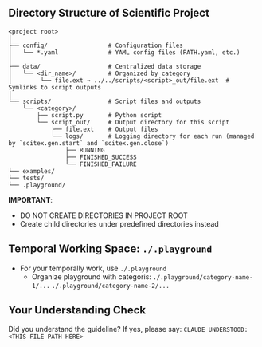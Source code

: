 <!-- ---
!-- Timestamp: 2025-05-30 08:21:56
!-- Author: ywatanabe
!-- File: /home/ywatanabe/.dotfiles/.claude/to_claude/guidelines/python/IMPORTANT-SCITEX-18-directory-structure-for-scientific-work.md
!-- --- -->

## Directory Structure of Scientific Project

```
<project root>
│
├── config/                 # Configuration files
│   └── *.yaml              # YAML config files (PATH.yaml, etc.)
│
├── data/                   # Centralized data storage
│   └── <dir_name>/         # Organized by category
│        └── file.ext → ../../scripts/<script>_out/file.ext  # Symlinks to script outputs
│
└── scripts/                # Script files and outputs
    └── <category>/
        ├── script.py       # Python script
        └── script_out/     # Output directory for this script
            ├── file.ext    # Output files
            └── logs/       # Logging directory for each run (managed by `scitex.gen.start` and `scitex.gen.close`)
                ├── RUNNING
                ├── FINISHED_SUCCESS
                └── FINISHED_FAILURE
└── examples/
└── tests/
└── .playground/
```


**IMPORTANT**: 
- DO NOT CREATE DIRECTORIES IN PROJECT ROOT  
- Create child directories under predefined directories instead

## Temporal Working Space: `./.playground`
- For your temporally work, use `./.playground`
  - Organize playground with categoris: 
    `./.playground/category-name-1/...`
    `./.playground/category-name-2/...`

## Your Understanding Check
Did you understand the guideline? If yes, please say:
`CLAUDE UNDERSTOOD: <THIS FILE PATH HERE>`

<!-- EOF -->